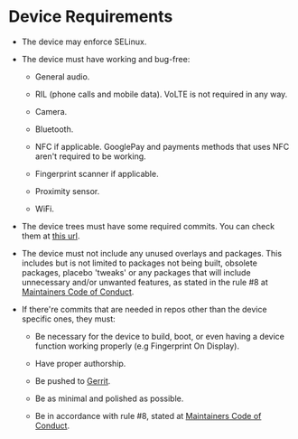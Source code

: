 # Device Requirements

- The device may enforce SELinux.

- The device must have working and bug-free:

  - General audio.

  - RIL (phone calls and mobile data). VoLTE is not required in any way.

  - Camera.

  - Bluetooth.

  - NFC if applicable. GooglePay and payments methods that uses NFC aren't required to be working.

  - Fingerprint scanner if applicable.

  - Proximity sensor.

  - WiFi.

- The device trees must have some required commits. You can check them at [this url](https://github.com/PixelExperience-Devices/required_commits).

- The device must not include any unused overlays and packages. This includes but is not limited to packages not being built, obsolete packages, placebo 'tweaks' or any packages that will include unnecessary and/or unwanted features, as stated in the rule #8 at [Maintainers Code of Conduct](https://github.com/PixelExperience/docs/blob/master/maintainers_code_of_conduct.md).

- If there're commits that are needed in repos other than the device specific ones, they must:

  - Be necessary for the device to build, boot, or even having a device function working properly (e.g Fingerprint On Display).

  - Have proper authorship.

  - Be pushed to [Gerrit](https://gerrit.pixelexperience.org).

  - Be as minimal and polished as possible.

  - Be in accordance with rule #8, stated at [Maintainers Code of Conduct](https://github.com/PixelExperience/docs/blob/master/maintainers_code_of_conduct.md).
  
